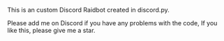 This is an custom Discord Raidbot created in discord.py.

Please add me on Discord if you have any problems with the code,
If you like this, please give me a star.

